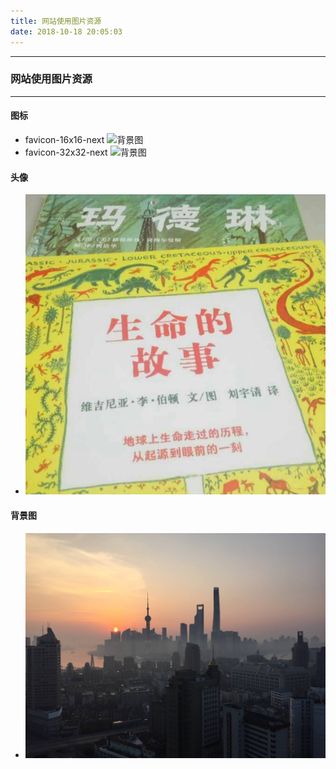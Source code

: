 ```yaml
---
title: 网站使用图片资源
date: 2018-10-18 20:05:03
---
```

---
### 网站使用图片资源
---

#### 图标
* favicon-16x16-next ![背景图](./favicon-16x16-next.png "背景图")
* favicon-32x32-next ![背景图](./favicon-32x32-next.png "背景图")

#### 头像

* ![头像](avatar.gif "头像")

#### 背景图

* ![背景图](./backGround.jpg "背景图")
